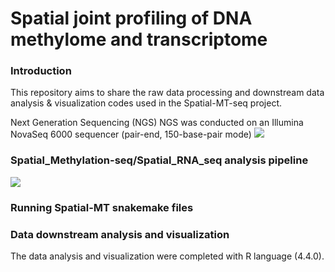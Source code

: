 # Spatial joint profiling of DNA methylome and transcriptome
### Introduction
This repository aims to share the raw data processing and downstream data analysis & visualization codes used in the Spatial-MT-seq project.

Next Generation Sequencing (NGS) NGS was conducted on an Illumina NovaSeq 6000 sequencer (pair-end, 150-base-pair mode)
![]( https://github.com/zhou-lab/Spatial-MT-seq-2024/blob/ea6589f2ce5ea9fc3a55fe506de7e67b97ec7cd0/workflow/Experiment_pipeline.jpg)

### Spatial_Methylation-seq/Spatial_RNA_seq analysis pipeline
![]( https://github.com/zhou-lab/Spatial-MT-seq-2024/blob/ea6589f2ce5ea9fc3a55fe506de7e67b97ec7cd0/workflow/Analysis_pipeline.jpg)

### Running Spatial-MT snakemake files

### Data downstream analysis and visualization
The data analysis and visualization were completed with R language (4.4.0). 

